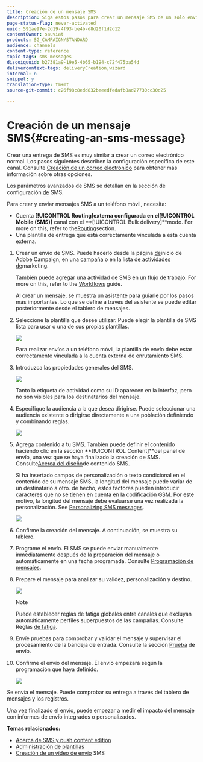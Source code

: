 ```yaml
---
title: Creación de un mensaje SMS
description: Siga estos pasos para crear un mensaje SMS de un solo envío en Adobe Campaign.
page-status-flag: never-activated
uuid: 591ae97e-2d19-4f93-be4b-d8d20f1d2d12
contentOwner: sauviat
products: SG_CAMPAIGN/STANDARD
audience: channels
content-type: reference
topic-tags: sms-messages
discoiquuid: b27381a9-19e5-4b65-b194-c72f475ba54d
delivercontext-tags: deliveryCreation,wizard
internal: n
snippet: y
translation-type: tm+mt
source-git-commit: c26f98c8edd832beeedfedafb8ad27730cc30d25

---
```



# Creación de un mensaje SMS{#creating-an-sms-message}

Crear una entrega de SMS es muy similar a crear un correo electrónico normal. Los pasos siguientes describen la configuración específica de este canal. Consulte [Creación de un correo electrónico](../../channels/using/creating-an-email.md) para obtener más información sobre otras opciones.

Los parámetros avanzados de SMS se detallan en la sección de configuración [de](../../administration/using/configuring-sms-channel.md) SMS.

Para crear y enviar mensajes SMS a un teléfono móvil, necesita:

* Cuenta **[!UICONTROL Routing]**externa configurada en el**[!UICONTROL Mobile (SMS)]** canal con el **[!UICONTROL Bulk delivery]**modo. For more on this, refer to the[Routing](../../administration/using/configuring-sms-channel.md#defining-an-sms-routing)section.
* Una plantilla de entrega que está correctamente vinculada a esta cuenta externa.

1. Crear un envío de SMS. Puede hacerlo desde la página [de](../../start/using/interface-description.md#home-page)inicio de Adobe Campaign, en una [campaña](../../start/using/marketing-activities.md#creating-a-marketing-activity) o en la lista [de actividades de](../../start/using/programs-and-campaigns.md#creating-a-campaign)marketing.

   También puede agregar una actividad de SMS en un flujo de trabajo. For more on this, refer to the [Workflows](../../automating/using/sms-delivery.md) guide.

   Al crear un mensaje, se muestra un asistente para guiarle por los pasos más importantes. Lo que se define a través del asistente se puede editar posteriormente desde el tablero de mensajes.

1. Seleccione la plantilla que desee utilizar. Puede elegir la plantilla de SMS lista para usar o una de sus propias plantillas.

   ![](assets/sms_creation_1.png)

   Para realizar envíos a un teléfono móvil, la plantilla de envío debe estar correctamente vinculada a la cuenta externa de enrutamiento SMS.

1. Introduzca las propiedades generales del SMS.

   ![](assets/sms_creation_2.png)

   Tanto la etiqueta de actividad como su ID aparecen en la interfaz, pero no son visibles para los destinatarios del mensaje.

1. Especifique la audiencia a la que desea dirigirse. Puede seleccionar una audiencia existente o dirigirse directamente a una población definiendo y combinando reglas.

   ![](assets/sms_creation_3.png)

1. Agrega contenido a tu SMS. También puede definir el contenido haciendo clic en la sección **[!UICONTROL Content]**del panel de envío, una vez que se haya finalizado la creación de SMS. Consulte[Acerca del diseño](../../channels/using/about-sms-and-push-content-design.md)de contenido SMS.

   Si ha insertado campos de personalización o texto condicional en el contenido de su mensaje SMS, la longitud del mensaje puede variar de un destinatario a otro. de hecho, estos factores pueden introducir caracteres que no se tienen en cuenta en la codificación GSM. Por este motivo, la longitud del mensaje debe evaluarse una vez realizada la personalización. See [Personalizing SMS messages](../../channels/using/personalizing-sms-messages.md).

   ![](assets/sms_creation_4.png)

1. Confirme la creación del mensaje. A continuación, se muestra su tablero.
1. Programe el envío. El SMS se puede enviar manualmente inmediatamente después de la preparación del mensaje o automáticamente en una fecha programada. Consulte [Programación de mensajes](../../sending/using/about-scheduling-messages.md).
1. Prepare el mensaje para analizar su validez, personalización y destino.

   ![](assets/sms_creation_6.png)

   >[!NOTE]
   >
   >Puede establecer reglas de fatiga globales entre canales que excluyan automáticamente perfiles superpuestos de las campañas. Consulte Reglas [de fatiga](../../administration/using/fatigue-rules.md).

1. Envíe pruebas para comprobar y validar el mensaje y supervisar el procesamiento de la bandeja de entrada. Consulte la sección [Prueba](../../sending/using/managing-test-profiles-and-sending-proofs.md#sending-proofs) de envío.
1. Confirme el envío del mensaje. El envío empezará según la programación que haya definido.

   ![](assets/sms_creation_7.png)

Se envía el mensaje. Puede comprobar su entrega a través del tablero de mensajes y los registros.

Una vez finalizado el envío, puede empezar a medir el impacto del mensaje con informes de envío integrados o personalizados.

**Temas relacionados:**

* [Acerca de SMS y push content edition](../../channels/using/about-sms-and-push-content-design.md)
* [Administración de plantillas](../../start/using/marketing-activity-templates.md)
* [Creación de un vídeo de envío](https://helpx.adobe.com/campaign/kt/acs/using/acs-creating-a-sms-delivery-feature-video-use.html) SMS

